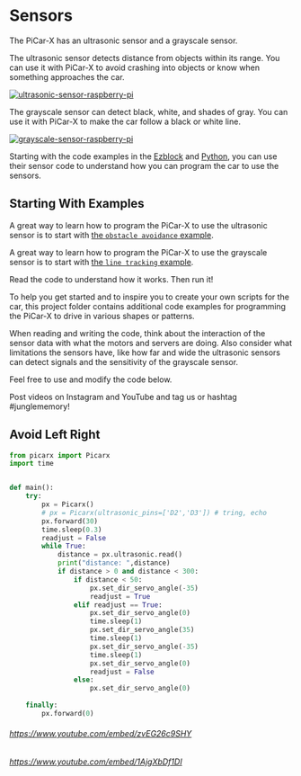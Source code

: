 # Sensors

The PiCar-X has an ultrasonic sensor and a grayscale sensor.

The ultrasonic sensor detects distance from objects within its range. You can use it with PiCar-X to avoid crashing into objects or know when something approaches the car.

[![ultrasonic-sensor-raspberry-pi](//ws-na.amazon-adsystem.com/widgets/q?_encoding=UTF8&ASIN=B01JG09DCK&Format=_SL160_&ID=AsinImage&MarketPlace=US&ServiceVersion=20070822&WS=1&tag=jungle-memory-20&language=en_US)](https://amzn.to/3L1feA7)

The grayscale sensor can detect black, white, and shades of gray. You can use it with PiCar-X to make the car follow a black or white line.

[![grayscale-sensor-raspberry-pi](//ws-na.amazon-adsystem.com/widgets/q?_encoding=UTF8&ASIN=B07VY254N8&Format=_SL160_&ID=AsinImage&MarketPlace=US&ServiceVersion=20070822&WS=1&tag=jungle-memory-20&language=en_US)](https://amzn.to/3jP7NQL)

Starting with the code examples in the [Ezblock](https://docs.sunfounder.com/projects/picar-x/en/latest/ezblock/play_with_ezblock.html) and [Python](https://docs.sunfounder.com/projects/picar-x/en/latest/python/play_with_python.html), you can use their sensor code to understand how you can program the car to use the sensors.

## Starting With Examples

A great way to learn how to program the PiCar-X to use the ultrasonic sensor is to start with [the `obstacle avoidance` example](https://docs.sunfounder.com/projects/picar-x/en/latest/python/python_avoid.html). 

A great way to learn how to program the PiCar-X to use the grayscale sensor is to start with [the `line tracking` example](https://docs.sunfounder.com/projects/picar-x/en/latest/python/python_line_track.html). 

Read the code to understand how it works. Then run it!

To help you get started and to inspire you to create your own scripts for the car, this project folder contains additional code examples for programming the PiCar-X to drive in various shapes or patterns.

When reading and writing the code, think about the interaction of the sensor data with what the motors and servers are doing. Also consider what limitations the sensors have, like how far and wide the ultrasonic sensors can detect signals and the sensitivity of the grayscale sensor.

Feel free to use and modify the code below.

Post videos on Instagram and YouTube and tag us or hashtag #junglememory!

## Avoid Left Right

```python
from picarx import Picarx
import time


def main():
    try:
        px = Picarx()
        # px = Picarx(ultrasonic_pins=['D2','D3']) # tring, echo
        px.forward(30)
        time.sleep(0.3)
        readjust = False
        while True:
            distance = px.ultrasonic.read()
            print("distance: ",distance)
            if distance > 0 and distance < 300:
                if distance < 50:
                    px.set_dir_servo_angle(-35)
                    readjust = True
                elif readjust == True:
                    px.set_dir_servo_angle(0)
                    time.sleep(1)
                    px.set_dir_servo_angle(35)
                    time.sleep(1)
                    px.set_dir_servo_angle(-35)
                    time.sleep(1)
                    px.set_dir_servo_angle(0)
                    readjust = False
                else:
                    px.set_dir_servo_angle(0)
            
    finally:
        px.forward(0)
```

###### https://www.youtube.com/embed/zvEG26c9SHY

###### https://www.youtube.com/embed/1AjgXbDf1DI
